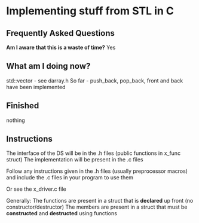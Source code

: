 # Implementing stuff from STL in C

## Frequently Asked Questions
**Am I aware that this is a waste of time?**
Yes

## What am I doing now?
std::vector - see darray.h
So far - push_back, pop_back, front and back have been implemented

## Finished
nothing

## Instructions
The interface of the DS will be in the .h files (public functions in x_func struct)
The implementation will be present in the .c files

Follow any instructions given in the .h files (usually preprocessor macros)
and include the .c files in your program to use them

Or see the x_driver.c file

Generally:
The functions are present in a struct that is **declared** up front (no constructor/destructor)
The members are present in a struct that must be **constructed** and **destructed** using functions